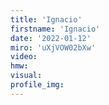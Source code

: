 ```yaml
--- 
title: 'Ignacio'
firstname: 'Ignacio'
date: '2022-01-12'
miro: 'uXjVOW02bXw'
video: 
hmw: 
visual: 
profile_img: 
--- 
```

